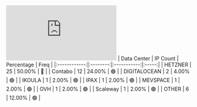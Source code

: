 ![Diagramm](https://github.com/obajay/StateSync-snapshots/blob/main/Projects/Althea/1/README.md)
| Data Center | IP Count | Percentage | Freq |
|:------------:|:--------:|:-----------:|:-----:|
| HETZNER | 25 | 50.00% | 🔴 |
| Contabo | 12 | 24.00% | 🟢 |
| DIGITALOCEAN | 2 | 4.00% | 🟢 |
| IKOULA | 1 | 2.00% | 🟢 |
| IPAX | 1 | 2.00% | 🟢 |
| MEVSPACE | 1 | 2.00% | 🟢 |
| OVH | 1 | 2.00% | 🟢 |
| Scaleway | 1 | 2.00% | 🟢 |
| OTHER | 6 | 12.00% | 🟢 |